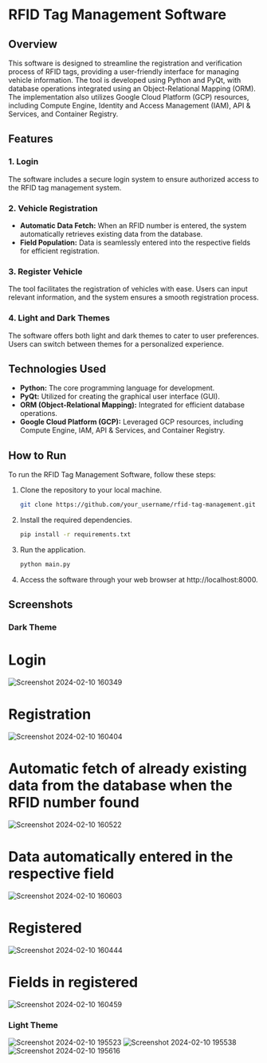 # RFID Tag Management Software

## Overview

This software is designed to streamline the registration and verification process of RFID tags, providing a user-friendly interface for managing vehicle information. The tool is developed using Python and PyQt, with database operations integrated using an Object-Relational Mapping (ORM). The implementation also utilizes Google Cloud Platform (GCP) resources, including Compute Engine, Identity and Access Management (IAM), API & Services, and Container Registry.

## Features

### 1. Login

The software includes a secure login system to ensure authorized access to the RFID tag management system.

### 2. Vehicle Registration

- **Automatic Data Fetch:** When an RFID number is entered, the system automatically retrieves existing data from the database.
- **Field Population:** Data is seamlessly entered into the respective fields for efficient registration.

### 3. Register Vehicle

The tool facilitates the registration of vehicles with ease. Users can input relevant information, and the system ensures a smooth registration process.

### 4. Light and Dark Themes

The software offers both light and dark themes to cater to user preferences. Users can switch between themes for a personalized experience.

## Technologies Used

- **Python:** The core programming language for development.
- **PyQt:** Utilized for creating the graphical user interface (GUI).
- **ORM (Object-Relational Mapping):** Integrated for efficient database operations.
- **Google Cloud Platform (GCP):** Leveraged GCP resources, including Compute Engine, IAM, API & Services, and Container Registry.

## How to Run

To run the RFID Tag Management Software, follow these steps:

1. Clone the repository to your local machine.
   ```bash
   git clone https://github.com/your_username/rfid-tag-management.git
   ```

2. Install the required dependencies.
   ```bash
   pip install -r requirements.txt
   ```

3. Run the application.
   ```bash
   python main.py
   ```

4. Access the software through your web browser at http://localhost:8000.

## Screenshots

### Dark Theme
# Login
![Screenshot 2024-02-10 160349](https://github.com/Vaibhav-crux/driver/assets/122672330/9ada2743-2255-47e8-9749-5da17ebae274)
# Registration
![Screenshot 2024-02-10 160404](https://github.com/Vaibhav-crux/driver/assets/122672330/19e98381-b97e-4c4a-b873-1ae29095ad0a)
# Automatic fetch of already existing data from the database when the RFID number found
![Screenshot 2024-02-10 160522](https://github.com/Vaibhav-crux/driver/assets/122672330/92a15a86-5ece-4e36-a1e9-370985bf6df9)
# Data automatically entered in the respective field
![Screenshot 2024-02-10 160603](https://github.com/Vaibhav-crux/driver/assets/122672330/450cb639-1f3e-4fe1-bc58-c2c90386556e)
# Registered 
![Screenshot 2024-02-10 160444](https://github.com/Vaibhav-crux/driver/assets/122672330/bbcc172d-fc36-4559-abc8-bcde8d9177c0)
# Fields in registered
![Screenshot 2024-02-10 160459](https://github.com/Vaibhav-crux/driver/assets/122672330/873b3d4d-4122-4a7a-8a5d-038675f0ec7e)

### Light Theme
![Screenshot 2024-02-10 195523](https://github.com/Vaibhav-crux/driver/assets/122672330/d0931dfe-8e68-4ae8-ab47-e9574a948bec)
![Screenshot 2024-02-10 195538](https://github.com/Vaibhav-crux/driver/assets/122672330/432f1b8d-861f-4679-b8a0-b91ccb884006)
![Screenshot 2024-02-10 195616](https://github.com/Vaibhav-crux/driver/assets/122672330/0542d6f0-f6dd-4faa-80f5-f5473165e513)

